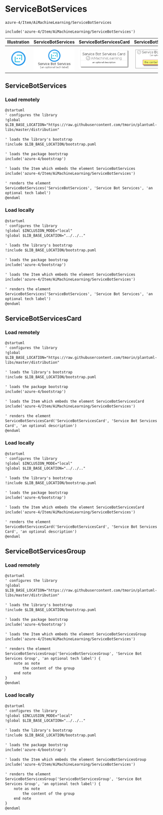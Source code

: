 # ServiceBotServices


```text
azure-4/Item/AiMachineLearning/ServiceBotServices
```

```text
include('azure-4/Item/AiMachineLearning/ServiceBotServices')
```



| Illustration | ServiceBotServices | ServiceBotServicesCard | ServiceBotServicesGroup |
| :---: | :---: | :---: | :---: |
| ![illustration for Illustration](../../../azure-4/Item/AiMachineLearning/ServiceBotServices.png) | ![illustration for ServiceBotServices](../../../azure-4/Item/AiMachineLearning/ServiceBotServices.Local.png) | ![illustration for ServiceBotServicesCard](../../../azure-4/Item/AiMachineLearning/ServiceBotServicesCard.Local.png) | ![illustration for ServiceBotServicesGroup](../../../azure-4/Item/AiMachineLearning/ServiceBotServicesGroup.Local.png) |




## ServiceBotServices

### Load remotely
```plantuml
@startuml
' configures the library
!global $LIB_BASE_LOCATION="https://raw.githubusercontent.com/tmorin/plantuml-libs/master/distribution"

' loads the library's bootstrap
!include $LIB_BASE_LOCATION/bootstrap.puml

' loads the package bootstrap
include('azure-4/bootstrap')

' loads the Item which embeds the element ServiceBotServices
include('azure-4/Item/AiMachineLearning/ServiceBotServices')

' renders the element
ServiceBotServices('ServiceBotServices', 'Service Bot Services', 'an optional tech label')
@enduml
```

### Load locally
```plantuml
@startuml
' configures the library
!global $INCLUSION_MODE="local"
!global $LIB_BASE_LOCATION="../../.."

' loads the library's bootstrap
!include $LIB_BASE_LOCATION/bootstrap.puml

' loads the package bootstrap
include('azure-4/bootstrap')

' loads the Item which embeds the element ServiceBotServices
include('azure-4/Item/AiMachineLearning/ServiceBotServices')

' renders the element
ServiceBotServices('ServiceBotServices', 'Service Bot Services', 'an optional tech label')
@enduml
```

## ServiceBotServicesCard

### Load remotely
```plantuml
@startuml
' configures the library
!global $LIB_BASE_LOCATION="https://raw.githubusercontent.com/tmorin/plantuml-libs/master/distribution"

' loads the library's bootstrap
!include $LIB_BASE_LOCATION/bootstrap.puml

' loads the package bootstrap
include('azure-4/bootstrap')

' loads the Item which embeds the element ServiceBotServicesCard
include('azure-4/Item/AiMachineLearning/ServiceBotServices')

' renders the element
ServiceBotServicesCard('ServiceBotServicesCard', 'Service Bot Services Card', 'an optional description')
@enduml
```

### Load locally
```plantuml
@startuml
' configures the library
!global $INCLUSION_MODE="local"
!global $LIB_BASE_LOCATION="../../.."

' loads the library's bootstrap
!include $LIB_BASE_LOCATION/bootstrap.puml

' loads the package bootstrap
include('azure-4/bootstrap')

' loads the Item which embeds the element ServiceBotServicesCard
include('azure-4/Item/AiMachineLearning/ServiceBotServices')

' renders the element
ServiceBotServicesCard('ServiceBotServicesCard', 'Service Bot Services Card', 'an optional description')
@enduml
```

## ServiceBotServicesGroup

### Load remotely
```plantuml
@startuml
' configures the library
!global $LIB_BASE_LOCATION="https://raw.githubusercontent.com/tmorin/plantuml-libs/master/distribution"

' loads the library's bootstrap
!include $LIB_BASE_LOCATION/bootstrap.puml

' loads the package bootstrap
include('azure-4/bootstrap')

' loads the Item which embeds the element ServiceBotServicesGroup
include('azure-4/Item/AiMachineLearning/ServiceBotServices')

' renders the element
ServiceBotServicesGroup('ServiceBotServicesGroup', 'Service Bot Services Group', 'an optional tech label') {
    note as note
        the content of the group
    end note
}
@enduml
```

### Load locally
```plantuml
@startuml
' configures the library
!global $INCLUSION_MODE="local"
!global $LIB_BASE_LOCATION="../../.."

' loads the library's bootstrap
!include $LIB_BASE_LOCATION/bootstrap.puml

' loads the package bootstrap
include('azure-4/bootstrap')

' loads the Item which embeds the element ServiceBotServicesGroup
include('azure-4/Item/AiMachineLearning/ServiceBotServices')

' renders the element
ServiceBotServicesGroup('ServiceBotServicesGroup', 'Service Bot Services Group', 'an optional tech label') {
    note as note
        the content of the group
    end note
}
@enduml
```

